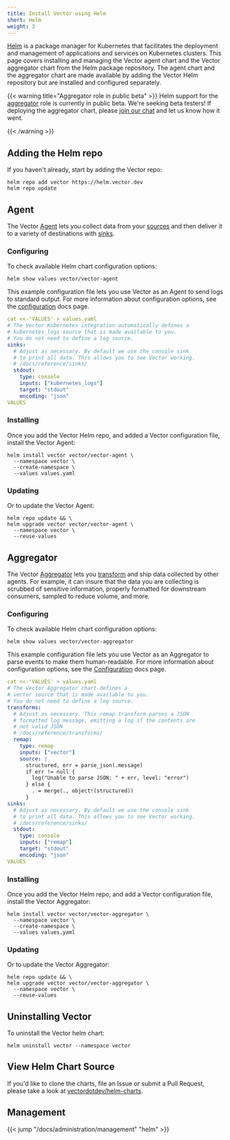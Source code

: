 ```yaml
---
title: Install Vector using Helm
short: Helm
weight: 3
---
```


[Helm] is a package manager for Kubernetes that facilitates the deployment and management of applications and services on Kubernetes clusters. This page covers installing and managing the Vector agent chart and the Vector aggregator chart from the Helm package repository. The agent chart and the aggregator chart are made available by adding the Vector Helm repository but are installed and configured separately.

{{< warning title="Aggregator role in public beta" >}}
Helm support for the [aggregator] role is currently in public beta. We're seeking beta testers! If deploying the aggregator chart, please [join our chat][chat] and let us know how it went.

[aggregator]: /docs/setup/deployment/roles/#aggregator
[chat]: https://chat.vector.dev
{{< /warning >}}

## Adding the Helm repo

If you haven't already, start by adding the Vector repo:

```shell
helm repo add vector https://helm.vector.dev
helm repo update
```

## Agent

The Vector [Agent] lets you collect data from your [sources] and then deliver it to a variety of destinations with [sinks].

### Configuring

To check available Helm chart configuration options:

```shell
helm show values vector/vector-agent
```

This example configuration file lets you use Vector as an Agent to send logs to standard output. For more information about configuration options, see the [configuration] docs page.

```yaml
cat <<-'VALUES' > values.yaml
# The Vector Kubernetes integration automatically defines a
# kubernetes_logs source that is made available to you.
# You do not need to define a log source.
sinks:
  # Adjust as necessary. By default we use the console sink
  # to print all data. This allows you to see Vector working.
  # /docs/reference/sinks/
  stdout:
    type: console
    inputs: ["kubernetes_logs"]
    target: "stdout"
    encoding: "json"
VALUES
```

### Installing

Once you add the Vector Helm repo, and added a Vector configuration file, install the Vector Agent:

```shell
helm install vector vector/vector-agent \
  --namespace vector \
  --create-namespace \
  --values values.yaml
```

### Updating

Or to update the Vector Agent:

```shell
helm repo update && \
helm upgrade vector vector/vector-agent \
  --namespace vector \
  --reuse-values
```

## Aggregator

The Vector [Aggregator] lets you [transform] and ship data collected by other agents. For example, it can insure that the data you are collecting is scrubbed of sensitive information, properly formatted for downstream consumers, sampled to reduce volume, and more.

### Configuring

To check available Helm chart configuration options:

```shell
helm show values vector/vector-aggregator
```

This example configuration file lets you use Vector as an Aggregator to parse events to make them human-readable. For more information about configuration options, see the [Configuration] docs page.

```yaml
cat <<-'VALUES' > values.yaml
# The Vector Aggregator chart defines a
# vector source that is made available to you.
# You do not need to define a log source.
transforms:
  # Adjust as necessary. This remap transform parses a JSON
  # formatted log message, emitting a log if the contents are
  # not valid JSON
  # /docs/reference/transforms/
  remap:
    type: remap
    inputs: ["vector"]
    source: |
      structured, err = parse_json(.message)
      if err != null {
        log("Unable to parse JSON: " + err, level: "error")
      } else {
        . = merge(., object!(structured))
      }
sinks:
  # Adjust as necessary. By default we use the console sink
  # to print all data. This allows you to see Vector working.
  # /docs/reference/sinks/
  stdout:
    type: console
    inputs: ["remap"]
    target: "stdout"
    encoding: "json"
VALUES
```

### Installing

Once you add the Vector Helm repo, and add a Vector configuration file, install the Vector Aggregator:

```shell
helm install vector vector/vector-aggregator \
  --namespace vector \
  --create-namespace \
  --values values.yaml
```

### Updating

Or to update the Vector Aggregator:

```shell
helm repo update && \
helm upgrade vector vector/vector-aggregator \
  --namespace vector \
  --reuse-values
```

## Uninstalling Vector

To uninstall the Vector helm chart:

```shell
helm uninstall vector --namespace vector
```

## View Helm Chart Source

If you'd like to clone the charts, file an Issue or submit a Pull Request, please take a look at [vectordotdev/helm-charts](https://github.com/vectordotdev/helm-charts).

## Management

{{< jump "/docs/administration/management" "helm" >}}

[helm]: https://helm.sh
[Configuration]: /docs/reference/configuration/
[Agent]: /docs/setup/deployment/roles/#agent
[sources]: /docs/reference/configuration/sources/
[sinks]: /docs/reference/configuration/sinks/
[Aggregator]: /docs/setup/deployment/roles/#aggregator
[transform]: /docs/reference/configuration/transforms/
